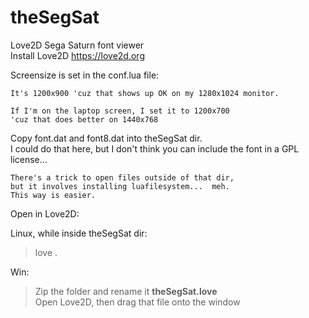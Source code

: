 # theSegSat
Love2D Sega Saturn font viewer  
Install Love2D  https://love2d.org

Screensize is set in the conf.lua file:  

    It's 1200x900 'cuz that shows up OK on my 1280x1024 monitor.  

    If I'm on the laptop screen, I set it to 1200x700  
    'cuz that does better on 1440x768  

Copy font.dat and font8.dat into theSegSat dir.  
I could do that here, but I don't think you can include the font in a GPL license...  
  
    There's a trick to open files outside of that dir,  
    but it involves installing luafilesystem...  meh.  
    This way is easier.  

Open in Love2D:  

Linux, while inside theSegSat dir:  
>love .

Win:  
>Zip the folder and rename it **theSegSat.love**  
>Open Love2D, then drag that file onto the window
